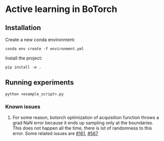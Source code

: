 # Active learning in BoTorch

## Installation
Create a new conda environment:
````
conda env create -f environment.yml
````

Install the project:
````
pip install -e .
````

## Running experiments
````
python <example_script>.py
````

### Known issues
1. For some reason, botorch optimization of acquisition function throws a grad NaN error because it ends up sampling only at the boundaries. This does not happen all the time, there is lot of randomness to this error. 
Some related issues are [#161](https://github.com/pytorch/botorch/issues/161), [#567](https://github.com/pytorch/botorch/issues/567)
